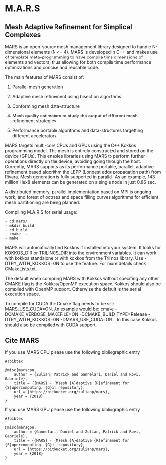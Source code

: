 # M.A.R.S #
## Mesh Adaptive Refinement for Simplical Complexes ##

MARS is an open-source mesh management library designed to handle N-dimensional elements (N <= 4). 
MARS is developed in C++ and makes use of template meta-programming to have compile time dimensions of elements and vectors, thus allowing for both compile time performance optimizations and concise and reusable code.

The main features of MARS consist of:

1. Parallel mesh generation

2. Adaptive mesh refinement using bisection algorithms

3. Conforming mesh data-structure

4. Mesh quality estimators to study the output of different mesh-refinement strategies

5. Performance portable algorithms and data-structures targetting different accelerators.

MARS targets multi-core CPUs and GPUs using the C++ Kokkos programming model. The mesh is entirely constructed and stored on the device (GPUs). This enables libraries using MARS to perform further operations directly on the device, avoiding going through the host. Currently, MARS supports as its performance portable, parallel, adaptive refinement based algorithm the LEPP (Longest edge propagation path) from Rivara. Mesh generation is fully supported in parallel. As an example, 143 million Hex8 elements can be generated on a single node in just 0.86 sec.

A distributed memory, parallel implementation based on MPI is ongoing work, and forest of octrees and space filling curves algorithms for efficient mesh partitioning are being planned.


Compiling M.A.R.S for serial usage:

	- cd mars/
	- mkdir build
	- cd build
	- cmake ..
	- make


MARS will automatically find Kokkos if installed into your system. It looks for KOKKOS_DIR or TRILINOS_DIR into the environment variables. It can work with kokkos standalone or with kokkos from the Trilinos library. Use -DTRY_WITH_KOKKOS=ON to use the feature. For more details check CMakeLists.txt.

The default when compiling MARS with Kokkos without specifing any other CMAKE flag is the Kokkos/OpenMP execution space. Kokkos should also be compiled with OpenMP support. Otherwise the default is the serial execution space.

To compile for CUDA the Cmake flag needs to be set: MARS_USE_CUDA=ON. An example would be: 
cmake -DCMAKE_VERBOSE_MAKEFILE=ON -DCMAKE_BUILD_TYPE=Release -DTRY_WITH_KOKKOS=ON -DMARS_USE_CUDA=ON ..
In this case Kokkos should also be compiled with CUDA support.


## Cite MARS ##

If you use MARS CPU please use the following bibliographic entry


```
#!bibtex

@misc{marscpu,
    author = {Zulian, Patrick and Gannelari, Daniel and Rovi, Gabriele},
    title = {{MARS} - {M}esh {A}daptive {R}efinement for {S}upercomputing. {G}it repository},
    url = {https://bitbucket.org/zulianp/mars},
    year = {2018}
}
```

If you use MARS GPU please use the following bibliographic entry


```
#!bibtex

@misc{marsgpu,
    author = {Gannelari, Daniel and Zulian, Patrick and Rovi, Gabriele},
    title = {{MARS} - {M}esh {A}daptive {R}efinement for {S}upercomputing. {G}it repository},
    url = {https://bitbucket.org/zulianp/mars},
    year = {2018}
}
```




